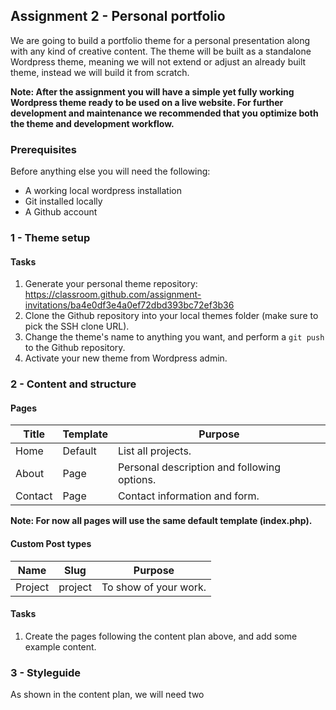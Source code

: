 ## Assignment 2 - Personal portfolio

We are going to build a portfolio theme for a personal presentation along with any kind of creative content. The theme will be built as a standalone Wordpress theme, meaning we will not extend or adjust an already built theme, instead we will build it from scratch.

**Note: After the assignment you will have a simple yet fully working Wordpress theme ready to be used on a live website. For further development and maintenance we recommended that you optimize both the theme and development workflow.**

### Prerequisites
Before anything else you will need the following:

* A working local wordpress installation
* Git installed locally
* A Github account

### 1 - Theme setup

#### Tasks
1. Generate your personal theme repository:
https://classroom.github.com/assignment-invitations/ba4e0df3e4a0ef72dbd393bc72ef3b36 
2. Clone the Github repository into your local themes folder (make sure to pick the SSH clone URL).
3. Change the theme's name to anything you want, and perform a `git push` to the Github repository.
4. Activate your new theme from Wordpress admin.


### 2 - Content and structure

#### Pages
| Title  | Template  | Purpose  |
|---|---|---|
| Home  | Default  | List all projects.  |
| About  | Page  | Personal description and following options.  |
| Contact  | Page  | Contact information and form.  |

**Note: For now all pages will use the same default template (index.php).**

#### Custom Post types
| Name  | Slug |Purpose |
|---|---|---|
| Project  | project | To show of your work. |

#### Tasks
1. Create the pages following the content plan above, and add some example content.


### 3 - Styleguide
As shown in the content plan, we will need two 
